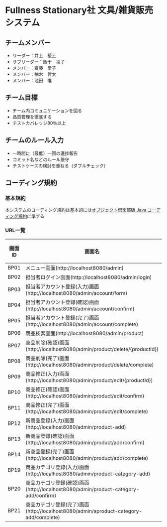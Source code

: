 
# Fullness Stationary社 文具/雑貨販売システム

## チームメンバー

- リーダー：井上　稜土
- サブリーダー：飯干　凜子
- メンバー：齋藤　愛子
- メンバー：柚木　哲太
- メンバー：池田　唯

## チーム目標

- チーム内コミュニケーションを図る
- 品質管理を徹底する
- テストカバレッジ80％以上

## チームのルール入力

- 一時間に（最低）一回の進捗報告
- コミット名などのルール厳守
- テストケースの検討を重ねる（ダブルチェック）

## コーディング規約

### 基本規約

本システムのコーディング規約は基本的には[オブジェクト倶楽部版 Java コーディング規約](http://objectclub.jp/community/codingstandard/CodingStd.pdf)に準ずる

### URL一覧
画面ID|画面名|コントローラー|HTTPメソッド|メソッド|ビュー
---|---|---|---|---|---
BP01|メニュー画面(http://localhost8080/admin)|MenuController|GET|menu()|admin/index.html
BP02|担当者ログイン画面(http://localhost8080/admin/login)|LoginController|GET|login()|admin/login.html
BP03|担当者アカウント登録(入力)画面(http://localhost8080/admin/account/form)|AccountController|GET|input()|admin/account/input.html
BP04|担当者アカウント登録(確認)画面(http://localhost8080/admin/account/confirm)|AccountController|POST|confirm()|admin/account/confirm.html
BP05|担当者アカウント登録(完了)画面(http://localhost8080/admin/account/complete)|AccountController|GET|complete()|admin/account/complete.html
BP06|商品検索画面(http://localhost8080/admin/product)|ProductController|GET|search()|admin/product/search.html
BP07|商品削除(確認)画面(http://localhost8080/admin/product/delete/{productId})|ProductDeleteController|POST|confirm()|admin/product/delete/confirm.html
BP08|商品削除(完了)画面(http://localhost8080/admin/product/delete/complete)|ProductDeleteController|GET|complete()|admin/product/delete/complete.html
BP09|商品修正(入力)画面(http://localhost8080/admin/product/edit/{productId})|ProductEditController|GET|input()|admin/product/edit/input.html
BP10|商品修正(確認)画面(http://localhost8080/admin/product/edit/confirm)|ProductEditController|POST|confirm()|admin/product/edit/confirm.html
BP11|商品修正(完了)画面(http://localhost8080/admin/product/edit/complete)|ProductEditController|GET|complete()|admin/product/edit/complete.html
BP12|新商品登録(入力)画面(http://localhost8080/admin/product-add)|ProductRegisterController|GET|input()|admin/product/register/input.html
BP13|新商品登録(確認)画面(http://localhost8080/admin/product/add/confirm)|ProductRegisterController|POST|confirm()|admin/product/register/confirm.html
BP14|新商品登録(完了)画面(http://localhost8080/admin/product/add/complete)|ProductRegisterController|GET|complete()|admin/product/register/complete.html
BP19|商品カテゴリ登録(入力)画面(http://localhost8080/admin/product-category-add)|ProductCategoryRegisterController|GET|input()|admin/productcategory/input.html
BP20|商品カテゴリ登録(確認)画面(http://localhost8080/admin/product-category-add/confirm)|ProductCategoryRegisterController|POST|confirm()|admin/productcategory/confirm.html
BP21|商品カテゴリ登録(完了)画面(http://localhost8080/admin/aproduct-category-add/complete)|ProductCategoryRegisterController|GET|complete()|admin/productcategory/complete.html


